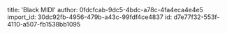title: 'Black MIDI'
author: 0fdcfcab-9dc5-4bdc-a78c-4fa4eca4e4e5
import_id: 30dc92fb-4956-479b-a43c-99fdf4ce4837
id: d7e77f32-553f-4110-a507-fb1538bb1095
